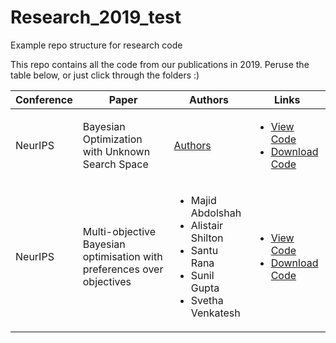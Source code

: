 # Research_2019_test
Example repo structure for research code

This repo contains all the code from our publications in 2019. Peruse the table below, or just click through the folders :)

| Conference | Paper | Authors | Links |
| ---------- | ----- | ------- | ------ |
| NeurIPS    | Bayesian Optimization with Unknown Search Space | [Authors](https://github.com/stephan-jacobs/Research_2019_test/blob/master/NeurIPS/Bayesian%20Optimization%20with%20Unknown%20Search%20Space/CONTRIBUTORS.md) | <ul><li>[View Code](https://github.com/stephan-jacobs/Research_2019_test/tree/master/NeurIPS/Bayesian%20Optimization%20with%20Unknown%20Search%20Space)</li><li>[Download Code](https://minhaskamal.github.io/DownGit/#/home?url=https://github.com/stephan-jacobs/Research_2019_test/tree/master/NeurIPS/Bayesian%20Optimization%20with%20Unknown%20Search%20Space) |
| NeurIPS    | Multi-objective Bayesian optimisation with preferences over objectives | <ul><li>Majid Abdolshah</li><li>Alistair Shilton</li><li>Santu Rana</li><li>Sunil Gupta</li><li>Svetha Venkatesh</li></ul> | <ul><li>[View Code](https://github.com/stephan-jacobs/Research_2019_test/tree/master/NeurIPS/Multi-objective%20Bayesian%20optimisation%20with%20preferences%20over%20objectives)</li><li>[Download Code](https://minhaskamal.github.io/DownGit/#/home?url=https://github.com/stephan-jacobs/Research_2019_test/tree/master/NeurIPS/Multi-objective%20Bayesian%20optimisation%20with%20preferences%20over%20objectives)</li></ul> |
